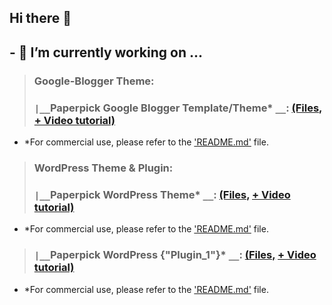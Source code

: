 ## Hi there 👋 
## - 🔭 I’m currently working on ...
> ### Google-Blogger Theme:
> ### `|__`Paperpick Google Blogger Template/Theme* `__`: [(Files,](https://github.com/TechTauba/paperpick-google-blogger-theme) [+ Video tutorial)](https://youtube.com/@TechTauba)
* *For commercial use, please refer to the ['README.md'](https://github.com/TechTauba/paperpick-google-blogger-theme/blob/main/README.md) file.
> ### WordPress Theme & Plugin:
> ### `|__`Paperpick WordPress Theme* `__`: [(Files,](https://github.com/TechTauba/paperpick-wordpress-theme) [+ Video tutorial)](https://youtube.com/@TechTauba)
* *For commercial use, please refer to the ['README.md'](https://github.com/TechTauba/paperpick-wordpress-theme/blob/main/README.md) file.
> ### `|__`Paperpick WordPress {"Plugin_1"}* `__`: [(Files,](https://github.com/TechTauba/paperpick-wordpress-theme-plugin-1) [+ Video tutorial)](https://youtube.com/@TechTauba)
* *For commercial use, please refer to the ['README.md'](https://github.com/TechTauba/paperpick-wordpress-theme/blob/main/README.md) file.


<!--
**TechTauba/TechTauba** is a ✨ _special_ ✨ repository because its `README.md` (this file) appears on your GitHub profile.

Here are some ideas to get you started:

- 🔭 I’m currently working on ...
- 🌱 I’m currently learning ...
- 👯 I’m looking to collaborate on ...
- 🤔 I’m looking for help with ...
- 💬 Ask me about ...
- 📫 How to reach me: ...
- 😄 Pronouns: ...
- ⚡ Fun fact: ...
-->
